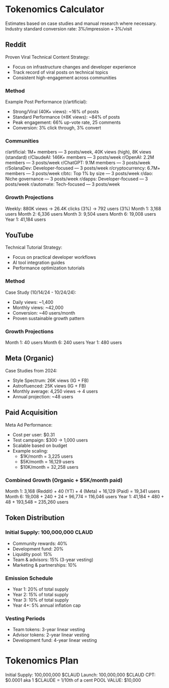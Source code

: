 # Tokenomics Calculator
Estimates based on case studies and manual research where necessary.
Industry standard conversion rate: 3%/impression + 3%/visit

## Reddit
Proven Viral Technical Content Strategy:
- Focus on infrastructure changes and developer experience
- Track record of viral posts on technical topics
- Consistent high-engagement across communities

### Method
Example Post Performance (r/artificial):
- Strong/Viral (40K+ views): ~16% of posts
- Standard Performance (≤8K views): ~84% of posts
- Peak engagement: 66% up-vote rate, 25 comments
- Conversion: 3% click through, 3% convert

### Communities
r/artificial: 1M+ members — 3 posts/week, 40K views (high), 8K views (standard)
r/ClaudeAI: 146K+ members — 3 posts/week
r/OpenAI: 2.2M members — 3 posts/week
r/ChatGPT: 9.1M members — 3 posts/week
r/SolanaDev: Developer-focused — 3 posts/week
r/cryptocurrency: 6.7M+ members — 3 posts/week
r/btc: Top 1% by size — 3 posts/week
r/dao: Niche governance — 3 posts/week
r/dapps: Developer-focused — 3 posts/week
r/automate: Tech-focused — 3 posts/week

### Growth Projections
Weekly: 880K views → 26.4K clicks (3%) → 792 users (3%)
Month 1: 3,168 users
Month 2: 6,336 users
Month 3: 9,504 users
Month 6: 19,008 users
Year 1: 41,184 users

## YouTube
Technical Tutorial Strategy:
- Focus on practical developer workflows
- AI tool integration guides
- Performance optimization tutorials

### Method
Case Study (10/14/24 - 10/24/24):
- Daily views: ~1,400
- Monthly views: ~42,000
- Conversion: ~40 users/month
- Proven sustainable growth pattern

### Growth Projections
Month 1: 40 users
Month 6: 240 users
Year 1: 480 users

## Meta (Organic)
Case Studies from 2024:
- Style Spectrum: 26K views (IG + FB)
- Astrofluenced: 25K views (IG + FB)
- Monthly average: 4,250 views → 4 users
- Annual projection: ~48 users

## Paid Acquisition
Meta Ad Performance:
- Cost per user: $0.31
- Test campaign: $300 → 1,000 users
- Scalable based on budget
- Example scaling:
  - $1K/month = 3,225 users
  - $5K/month = 16,129 users
  - $10K/month = 32,258 users

### Combined Growth (Organic + $5K/month paid)
Month 1: 3,168 (Reddit) + 40 (YT) + 4 (Meta) + 16,129 (Paid) = 19,341 users
Month 6: 19,008 + 240 + 24 + 96,774 = 116,046 users
Year 1: 41,184 + 480 + 48 + 193,548 = 235,260 users

## Token Distribution

### Initial Supply: 100,000,000 CLAUD
- Community rewards: 40%
- Development fund: 20%
- Liquidity pool: 15%
- Team & advisors: 15% (3-year vesting)
- Marketing & partnerships: 10%

### Emission Schedule
- Year 1: 20% of total supply
- Year 2: 15% of total supply
- Year 3: 10% of total supply
- Year 4+: 5% annual inflation cap

### Vesting Periods
- Team tokens: 3-year linear vesting
- Advisor tokens: 2-year linear vesting
- Development fund: 4-year linear vesting


# Tokenomics Plan 
Initial Supply: 100,000,000 $CLAUD 
Launch: 100,000,000 $CLAUD 
CPT: $0.0001 aka 1 $CLAUDE = 1/10th of a cent 
POOL VALUE: $10,000 